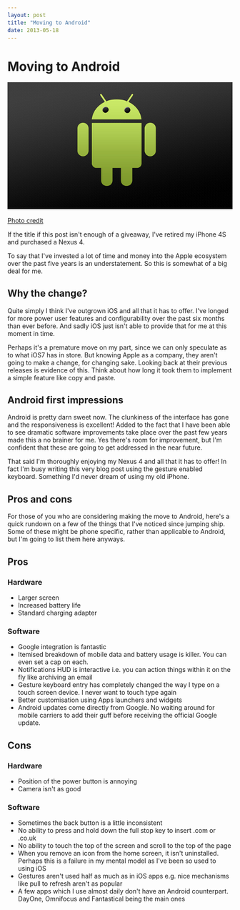 ```yaml
---
layout: post
title: "Moving to Android"
date: 2013-05-18
---
```


# Moving to Android

<img src="/images/android.jpg" alt="Android logo" />

[Photo credit](http://www.flickr.com/photos/saadirfan/5168981298/sizes/z/in/photostream/)

If the title if this post isn't enough of a giveaway, I've retired my iPhone 4S and purchased a Nexus 4.

To say that I've invested a lot of time and money into the Apple ecosystem over the past five years is an understatement. So this is somewhat of a big deal for me. 

## Why the change?

Quite simply I think I've outgrown iOS and all that it has to offer. I've longed for more power user features and configurability over the past six months than ever before. And sadly iOS just isn't able to provide that for me at this moment in time.

Perhaps it's a premature move on my part, since we can only speculate as to what iOS7 has in store. But knowing Apple as a company, they aren't going to make a change, for changing sake. Looking back at their previous releases is evidence of this. Think about how long it took them to implement a simple feature like copy and paste. 

## Android first impressions

Android is pretty darn sweet now. The clunkiness of the interface has gone and the responsiveness is excellent! Added to the fact that I have been able to see dramatic software improvements take place over the past few years made this a no brainer for me. Yes there's room for improvement, but I'm confident that these are going to get addressed in the near future. 

That said I'm thoroughly enjoying my Nexus 4 and all that it has to offer! In fact I'm busy writing this very blog post using the gesture enabled keyboard. Something I'd never dream of using my old iPhone.

## Pros and cons

For those of you who are considering making the move to Android, here's a quick rundown on a few of the things that I've noticed since jumping ship. Some of these might be phone specific, rather than applicable to Android, but I'm going to list them here anyways.

## Pros

### Hardware

* Larger screen
* Increased battery life
* Standard charging adapter

### Software

* Google integration is fantastic
* Itemised breakdown of mobile data and battery usage is killer. You can even set a cap on each. 
* Notifications HUD is interactive i.e. you can action things within it on the fly like archiving an email
* Gesture keyboard entry has completely changed the way I type on a touch screen device. I never want to touch type again
* Better customisation using Apps launchers and widgets
* Android updates come directly from Google. No waiting around for mobile carriers to add their guff before receiving the official Google update.

## Cons

### Hardware

* Position of the power button is annoying
* Camera isn't as good

### Software

* Sometimes the back button is a little inconsistent
* No ability to press and hold down the full stop key to insert .com or .co.uk
* No ability to touch the top of the screen and scroll to the top of the page
* When you remove an icon from the home screen, it isn't uninstalled. Perhaps this is a failure in my mental model as I've been so used to using iOS
* Gestures aren't used half as much as in iOS apps e.g. nice mechanisms like pull to refresh aren't as popular
* A few apps which I use almost daily don't have an Android counterpart. DayOne, Omnifocus and Fantastical being the main ones
